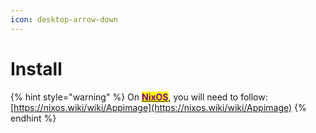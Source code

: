 ```yaml
---
icon: desktop-arrow-down
---
```


# Install

{% hint style="warning" %}
On [<mark style="color:purple;">**NixOS**</mark>](https://nixos.org/), you will need to follow: [https://nixos.wiki/wiki/Appimage](https://nixos.wiki/wiki/Appimage)
{% endhint %}

